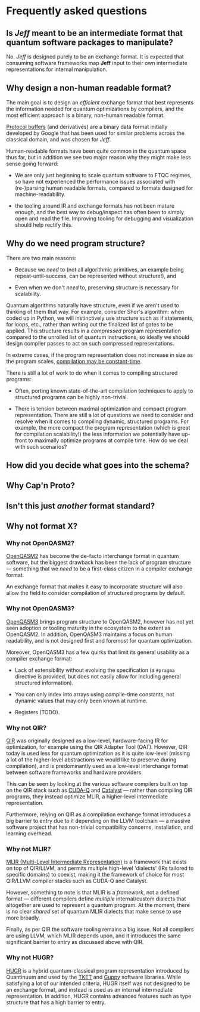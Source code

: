 # Frequently asked questions

## Is *Jeff* meant to be an intermediate format that quantum software packages to manipulate?

No. *Jeff* is designed purely to be an exchange format. It is expected that consuming software
frameworks map **Jeff** input to their own intermediate representations for internal manipulation.

## Why design a non-human readable format?

The main goal is to design an *efficient* exchange format that best represents the information
needed for quantum optimizations by compilers, and the most efficient approach is a binary,
non-human readable format.

[Protocol buffers](https://en.wikipedia.org/wiki/Protocol_Buffers) (and derivatives) are a binary
data format initially developed by Google that has been used for similar problems across the
classical domain, and was chosen for *Jeff*.

Human-readable formats have been quite common in the quantum space thus far, but in addition we see
two major reason why they might make less sense going forward:

- We are only just beginning to scale quantum software to FTQC regimes, so have not experienced the
  performance issues associated with (re-)parsing human readable formats, compared to formats
  designed for machine-readability.

- the tooling around IR and exchange formats has not been mature enough, and the best way to
  debug/inspect has often been to simply open and read the file. Improving tooling for debugging
  and visualization should help rectify this.

## Why do we need program structure?

There are two main reasons:

- Because we *need* to (not all algorithmic primitives, an example being repeat-until-success, can
  be represented without structure!), and

- Even when we don't *need* to, preserving structure is necessary for scalability.

Quantum algorithms naturally have structure, even if we aren't used to thinking of them that way.
For example, consider Shor's algorithm: when coded up in Python, we will instinctively use
structure such as if statements, for loops, etc., rather than writing out the finalized list of
gates to be applied. This structure results in a *compressed* program representation compared to
the unrolled list of quantum instructions, so ideally we should design compiler passes to act on
such compressed representations.

In extreme cases, if the program representation does not increase in size as the program scales,
[compilation may be constant-time](https://arxiv.org/abs/2504.12449).

There is still a lot of work to do when it comes to compiling structured programs:

- Often, porting known state-of-the-art compilation techniques to apply to structured programs can
  be highly non-trivial.

- There is tension between maximal optimization and compact program representation. There are still
  a lot of questions we need to consider and resolve when it comes to compiling dynamic, structured
  programs. For example, the more compact the program representation (which is great for
  compilation scalability!) the less information we potentially have up-front to maximally optimize
  programs at compile time. How do we deal with such scenarios?

## How did you decide what goes into the schema?

## Why Cap'n Proto?

## Isn't this just *another* format standard?

## Why not format X?

### Why not OpenQASM2?

[OpenQASM2](https://arxiv.org/abs/1707.03429) has become the de-facto interchange format in quantum software, but the biggest drawback
has been the lack of program structure — something that we *need* to be a first-class citizen in a
compiler exchange format.

An exchange format that makes it easy to incorporate structure will also allow the field to consider
compilation of structured programs by default.

### Why not OpenQASM3?

[OpenQASM3](https://arxiv.org/abs/2104.14722) brings program structure to OpenQASM2, however has not yet seen adoption or tooling
maturity in the ecosystem to the extent as OpenQASM2. In addition, OpenQASM3 maintains a focus on
human readability, and is not designed first and foremost for quantum optimization.

Moreover, OpenQASM3 has a few quirks that limit its general usability as a compiler exchange
format:

- Lack of extensibility without evolving the specification (a `#pragma` directive is provided, but
  does not easily allow for including general structured information).

- You can only index into arrays using compile-time constants, not dynamic values that may only been
  known at runtime.

- Registers (TODO).

### Why not QIR?

[QIR](https://www.qir-alliance.org/) was originally designed as a low-level, hardware-facing IR for optimization, for example using
the QIR Adapter Tool (QAT). However, QIR today is used less for quantum optimization as it is quite
low-level (missing a lot of the higher-level abstractions we would like to preserve during
compilation), and is predominantly used as a low-level interchange format between software
frameworks and hardware providers.

This can be seen by looking at the various software compilers built on top on the QIR stack such as
[CUDA-Q](https://github.com/nvidia/cuda-quantum) and [Catalyst](https://github.com/pennylaneai/catalyst) — rather than compiling QIR programs, they instead
optimize MLIR, a higher-level intermediate representation.

Furthermore, relying on QIR as a compilation exchange format introduces a big barrier to entry due
to it depending on the LLVM toolchain — a massive software project that has non-trivial
compatibility concerns, installation, and learning overhead.

### Why not MLIR?

[MLIR (Multi-Level Intermediate Representation)](https://en.wikipedia.org/wiki/MLIR_(software)) is a framework that exists on top of QIR/LLVM, and
permits multiple high-level 'dialects' (IRs tailored to specific domains) to coexist, making it the
framework of choice for most QIR/LLVM compiler stacks such as CUDA-Q and Catalyst.

However, something to note is that MLIR is a *framework*, not a defined format — different compilers
define *multiple* internal/custom dialects that altogether are used to represent a quantum program.
At the moment, there is no clear *shared* set of quantum MLIR dialects that make sense to use more
broadly.

Finally, as per QIR the software tooling remains a big issue. Not all compilers are using LLVM,
which MLIR depends upon, and it introduces the same significant barrier to entry as discussed above
with QIR.

### Why not HUGR?

[HUGR](https://github.com/CQCL/hugr) is a hybrid quantum-classical program representation introduced by Quantinuum and used by the
[TKET](https://github.com/CQCL/tket) and [Guppy](https://github.com/CQCL/guppylang) software libraries. While satisfying a lot of our intended criteria, HUGR itself was
not designed to be an exchange format, and instead is used as an internal intermediate
representation. In addition, HUGR contains advanced features such as type structure that has a high
barrier to entry.

